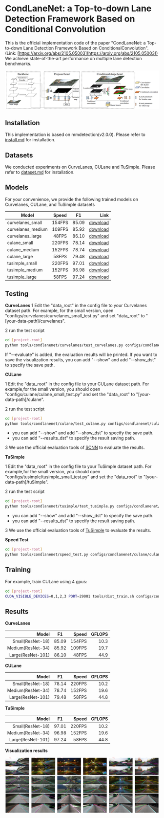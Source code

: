 # CondLaneNet: a Top-to-down Lane Detection Framework Based on Conditional Convolution
This is the official implementation code of the paper "CondLaneNet: a Top-to-down Lane Detection Framework Based on ConditionalConvolution". (Link: [https://arxiv.org/abs/2105.05003](https://arxiv.org/abs/2105.05003))
We achieve state-of-the-art performance on multiple lane detection benchmarks. 

![Architecture,](images/scheme.png)

## Installation


This implementation is based on mmdetection(v2.0.0). Please refer to [install.md](docs/install.md) for installation.

## Datasets
We conducted experiments on CurveLanes, CULane and TuSimple. Please refer to [dataset.md](dataset.md) for installation. 

## Models
For your convenience, we provide the following trained models on Curvelanes, CULane, and TuSimple datasets

Model | Speed | F1 | Link
--- |:---:|:---:|---:
curvelanes_small | 154FPS | 85.09 | [download](https://virutalbuy-public.oss-cn-hangzhou.aliyuncs.com/share/CondLaneNet/models/curvelanes/curvelanes_small.pth)
curvelanes_medium | 109FPS | 85.92 | [download](https://virutalbuy-public.oss-cn-hangzhou.aliyuncs.com/share/CondLaneNet/models/curvelanes/curvelanes_medium.pth)
curvelanes_large | 48FPS | 86.10 | [download](https://virutalbuy-public.oss-cn-hangzhou.aliyuncs.com/share/CondLaneNet/models/curvelanes/curvelanes_large.pth)
culane_small | 220FPS | 78.14 | [download](https://virutalbuy-public.oss-cn-hangzhou.aliyuncs.com/share/CondLaneNet/models/culane/culane_small.pth)
culane_medium | 152FPS | 78.74 | [download](https://virutalbuy-public.oss-cn-hangzhou.aliyuncs.com/share/CondLaneNet/models/culane/culane_medium.pth)
culane_large | 58FPS | 79.48 | [download](https://virutalbuy-public.oss-cn-hangzhou.aliyuncs.com/share/CondLaneNet/models/culane/culane_large.pth)
tusimple_small | 220FPS | 97.01 | [download](https://virutalbuy-public.oss-cn-hangzhou.aliyuncs.com/share/CondLaneNet/models/tusimple/tusimple_small.pth)
tusimple_medium | 152FPS | 96.98 | [download](https://virutalbuy-public.oss-cn-hangzhou.aliyuncs.com/share/CondLaneNet/models/tusimple/tusimple_medium.pth)
tusimple_large | 58FPS | 97.24 | [download](https://virutalbuy-public.oss-cn-hangzhou.aliyuncs.com/share/CondLaneNet/models/tusimple/tusimple_large.pth)

## Testing
**CurveLanes**
1 Edit the "data_root" in the config file to your Curvelanes dataset path. 
For example, for the small version, open "configs/curvelanes/curvelanes_small_test.py" and 
set "data_root" to "[your-data-path]/curvelanes".

2 run the test script

``` bash
cd [project-root]
python tools/condlanenet/curvelanes/test_curvelanes.py configs/condlanenet/curvelanes/curvelanes_small_test.py [model-path] --evaluate
```
If "--evaluate" is added, the evaluation results will be printed.
If you want to save the visualization results, you can add "--show" and add "--show_dst" to specify the save path.

**CULane**

1 Edit the "data_root" in the config file to your CULane dataset path. 
For example,for the small version, you should open "configs/culane/culane_small_test.py" and 
set the "data_root" to "[your-data-path]/culane".

2 run the test script

``` bash
cd [project-root]
python tools/condlanenet/culane/test_culane.py configs/condlanenet/culane/culane_small_test.py [model-path]
```

- you can add "--show" and add "--show_dst" to specify the save path.
- you can add "--results_dst" to specify the result saving path.

3 We use the official evaluation tools of [SCNN](https://github.com/XingangPan/SCNN) to evaluate the results. 

**TuSimple**

1 Edit the "data_root" in the config file to your TuSimple dataset path. 
For example,for the small version, you should open "configs/tusimple/tusimple_small_test.py" and 
set the "data_root" to "[your-data-path]/tuSimple".

2 run the test script

``` bash
cd [project-root]
python tools/condlanenet/tusimple/test_tusimple.py configs/condlanenet/tusimple/tusimple_small_test.py [model-path]
```

- you can add "--show" and add "--show_dst" to specify the save path.
- you can add "--results_dst" to specify the result saving path.

3 We use the official evaluation tools of [TuSimple](https://github.com/TuSimple/tusimple-benchmark) to evaluate the results. 

**Speed Test**

``` bash
cd [project-root]
python tools/condlanenet/speed_test.py configs/condlanenet/culane/culane_small_test.py [model-path]
```


## Training

For example, train CULane using 4 gpus:

``` bash
cd [project-root]
CUDA_VISIBLE_DEVICES=0,1,2,3 PORT=29001 tools/dist_train.sh configs/condlanenet/culane/culane_small_train.py 4 --no-validate 
```

## Results


**CurveLanes**

Model | F1 |Speed | GFLOPS 
---:|:---:|---:|---:
Small(ResNet-18) |85.09 |154FPS |10.3
Medium(ResNet-34) |85.92 |109FPS |19.7
Large(ResNet-101) |86.10 |48FPS |44.9

**CULane**

Model | F1 |Speed | GFLOPS 
---:|:---:|---:|---:
Small(ResNet-18) |78.14 |220FPS |10.2
Medium(ResNet-34) |78.74 |152FPS |19.6
Large(ResNet-101) |79.48 |58FPS |44.8

**TuSimple**

Model | F1 |Speed | GFLOPS 
---:|:---:|---:|---:
Small(ResNet-18) |97.01 |220FPS |10.2
Medium(ResNet-34) |96.98 |152FPS |19.6
Large(ResNet-101) |97.24 |58FPS |44.8


**Visualization results**

![Results](images/result.png)
